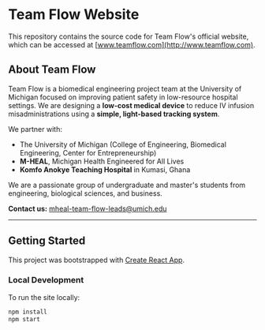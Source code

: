 # Team Flow Website

This repository contains the source code for Team Flow's official website, which can be accessed at [www.teamflow.com](http://www.teamflow.com).

##  About Team Flow

Team Flow is a biomedical engineering project team at the University of Michigan focused on improving patient safety in low-resource hospital settings. We are designing a **low-cost medical device** to reduce IV infusion misadministrations using a **simple, light-based tracking system**.

We partner with:
- The University of Michigan (College of Engineering, Biomedical Engineering, Center for Entrepreneurship)
- **M-HEAL**, Michigan Health Engineered for All Lives
- **Komfo Anokye Teaching Hospital** in Kumasi, Ghana

We are a passionate group of undergraduate and master's students from engineering, biological sciences, and business.

**Contact us:** [mheal-team-flow-leads@umich.edu](mailto:mheal-team-flow-leads@umich.edu)

---

##  Getting Started

This project was bootstrapped with [Create React App](https://github.com/facebook/create-react-app).

### Local Development

To run the site locally:

```bash
npm install
npm start

